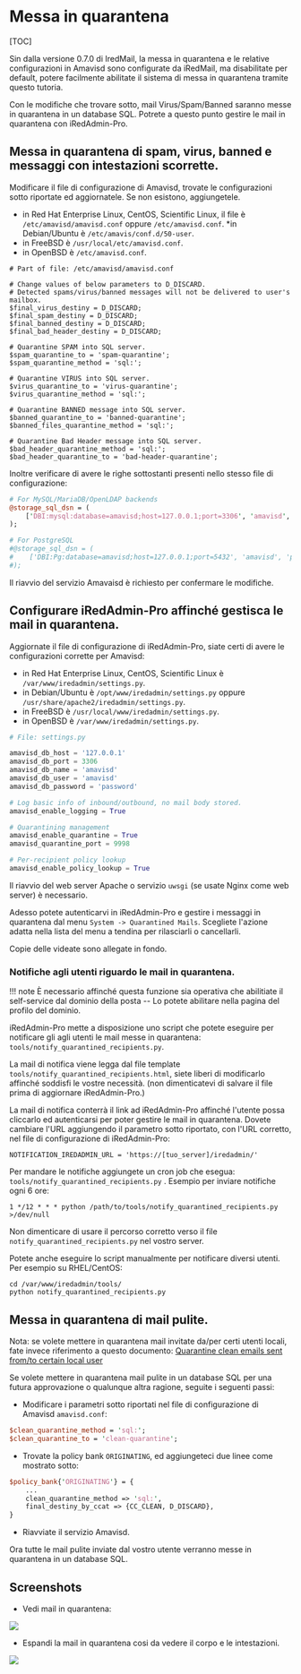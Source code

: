 # Messa in quarantena

[TOC]

Sin dalla versione 0.7.0 di IredMail, la messa in quarantena e le relative configurazioni in Amavisd sono configurate da iRedMail, ma disabilitate per default, potere facilmente abilitate il sistema di messa in quarantena tramite questo tutoria.

Con le modifiche che trovare sotto, mail Virus/Spam/Banned saranno messe in quarantena in un database SQL. Potrete a questo punto gestire le mail in quarantena con iRedAdmin-Pro.

## Messa in quarantena di spam, virus,  banned e messaggi con intestazioni scorrette.

Modificare il file di configurazione di Amavisd, trovate le configurazioni sotto riportate ed aggiornatele. Se non esistono, aggiungetele. 

* in Red Hat Enterprise Linux, CentOS, Scientific Linux, il file è `/etc/amavisd/amavisd.conf` oppure `/etc/amavisd.conf`.
*in Debian/Ubuntu è `/etc/amavis/conf.d/50-user`.
* in FreeBSD è `/usr/local/etc/amavisd.conf`.
* in OpenBSD è  `/etc/amavisd.conf`.

```
# Part of file: /etc/amavisd/amavisd.conf

# Change values of below parameters to D_DISCARD.
# Detected spams/virus/banned messages will not be delivered to user's mailbox.
$final_virus_destiny = D_DISCARD;
$final_spam_destiny = D_DISCARD;
$final_banned_destiny = D_DISCARD;
$final_bad_header_destiny = D_DISCARD;

# Quarantine SPAM into SQL server.
$spam_quarantine_to = 'spam-quarantine';
$spam_quarantine_method = 'sql:';

# Quarantine VIRUS into SQL server.
$virus_quarantine_to = 'virus-quarantine';
$virus_quarantine_method = 'sql:';

# Quarantine BANNED message into SQL server.
$banned_quarantine_to = 'banned-quarantine';
$banned_files_quarantine_method = 'sql:';

# Quarantine Bad Header message into SQL server.
$bad_header_quarantine_method = 'sql:';
$bad_header_quarantine_to = 'bad-header-quarantine';
```
Inoltre verificare di avere le righe sottostanti presenti nello stesso file di configurazione:

```perl
# For MySQL/MariaDB/OpenLDAP backends
@storage_sql_dsn = (
    ['DBI:mysql:database=amavisd;host=127.0.0.1;port=3306', 'amavisd', 'password'],
);

# For PostgreSQL
#@storage_sql_dsn = (
#    ['DBI:Pg:database=amavisd;host=127.0.0.1;port=5432', 'amavisd', 'password'],
#);
```

Il riavvio del servizio Amavaisd è richiesto per confermare le modifiche.

## Configurare iRedAdmin-Pro affinché gestisca le mail in quarantena.

Aggiornate il file di configurazione di iRedAdmin-Pro, siate certi di avere le configurazioni corrette per Amavisd:

* in Red Hat Enterprise Linux, CentOS, Scientific Linux è `/var/www/iredadmin/settings.py`.
* in Debian/Ubuntu è `/opt/www/iredadmin/settings.py` oppure `/usr/share/apache2/iredadmin/settings.py`.
* in FreeBSD è `/usr/local/www/iredadmin/settings.py`.
* in OpenBSD è `/var/www/iredadmin/settings.py`.

```python
# File: settings.py

amavisd_db_host = '127.0.0.1'
amavisd_db_port = 3306
amavisd_db_name = 'amavisd'
amavisd_db_user = 'amavisd'
amavisd_db_password = 'password'

# Log basic info of inbound/outbound, no mail body stored.
amavisd_enable_logging = True

# Quarantining management
amavisd_enable_quarantine = True
amavisd_quarantine_port = 9998

# Per-recipient policy lookup
amavisd_enable_policy_lookup = True
```

Il riavvio del web server Apache o servizio `uwsgi` (se usate Nginx come web server) è necessario.

Adesso potete autenticarvi in iRedAdmin-Pro e gestire i messaggi in quarantena dal menu `System -> Quarantined Mails`. Scegliete l'azione adatta nella lista del menu a tendina per rilasciarli o cancellarli.

Copie delle videate sono allegate in fondo.

### Notifiche agli utenti riguardo le mail in quarantena.

!!! note
   È necessario affinché questa funzione sia operativa che abilitiate il self-service dal dominio della 
   posta -- Lo potete abilitare nella pagina del profilo del dominio.

iRedAdmin-Pro mette a disposizione uno script che potete eseguire per notificare gli agli utenti le mail messe in quarantena: `tools/notify_quarantined_recipients.py`.

La mail di notifica viene legga dal file template `tools/notify_quarantined_recipients.html`, siete liberi di modificarlo affinché soddisfi le vostre necessità. (non dimenticatevi di salvare il file prima di aggiornare iRedAdmin-Pro.)

La mail di notifica conterrà il link ad iRedAdmin-Pro affinché l'utente possa cliccarlo ed autenticarsi per poter gestire le mail in quarantena. Dovete cambiare l'URL aggiungendo il parametro sotto riportato, con l'URL corretto, nel file di configurazione di iRedAdmin-Pro:

```
NOTIFICATION_IREDADMIN_URL = 'https://[tuo_server]/iredadmin/'
```

Per mandare le notifiche aggiungete un cron job che esegua: `tools/notify_quarantined_recipients.py` . Esempio per inviare notifiche ogni 6 ore:

```
1 */12 * * * python /path/to/tools/notify_quarantined_recipients.py >/dev/null
```

Non dimenticare di usare il percorso corretto verso il file `notify_quarantined_recipients.py` nel vostro server.

Potete anche eseguire lo script manualmente per notificare diversi utenti. Per esempio su RHEL/CentOS:

```
cd /var/www/iredadmin/tools/
python notify_quarantined_recipients.py
```

## Messa in quarantena di mail pulite.

Nota: se volete mettere in quarantena mail invitate da/per certi utenti locali, fate invece  riferimento a questo documento: [Quarantine clean emails sent from/to certain local user](./quarantine.clean.mails.per-user.html)

Se volete mettere in quarantena mail pulite in un database SQL per una futura approvazione o qualunque altra ragione, seguite i seguenti passi:

* Modificare i parametri sotto riportati nel file di configurazione di Amavisd `amavisd.conf`:

```perl
$clean_quarantine_method = 'sql:';
$clean_quarantine_to = 'clean-quarantine';
```

* Trovate la policy bank `ORIGINATING`, ed aggiungeteci due linee come mostrato sotto:

```perl
$policy_bank{'ORIGINATING'} = {
    ...
    clean_quarantine_method => 'sql:',
    final_destiny_by_ccat => {CC_CLEAN, D_DISCARD},
}
```

* Riavviate il servizio Amavisd.

Ora tutte le mail pulite inviate dal vostro utente verranno messe in quarantena in un database SQL.

## Screenshots

* Vedi mail in quarantena:

![](./images/iredadmin/system_maillog_quarantined.png)

* Espandi la mail in quarantena cosi da vedere il corpo e le intestazioni.

![](./images/iredadmin/system_maillog_quarantined_expanded.png)
